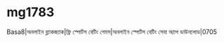 # mg1783
Basa8|অনলাইন ব্ল্যাকজ্যাক|ফ্রি স্পোর্টস বেটিং গেমস|অনলাইন স্পোর্টস বেটিং সেবা অ্যাপ ডাউনলোড|0705 
